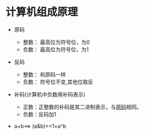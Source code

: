 #  计算机组成原理



+ 原码
  + 整数： 最高位为符号位，为0
  + 负数： 最高位为符号位，为1
+ 反码
  + 整数： 和原码一样
  + 负数： 符号位不变,其他位取反
+ 补码(计算机中负数用补码表示)
  - 正数：正整数的补码是其二进制表示，与[原码](https://baike.baidu.com/item/原码)相同。
  - 负数：反码加1

+ a+b==> (a&b)<<1+a^b
